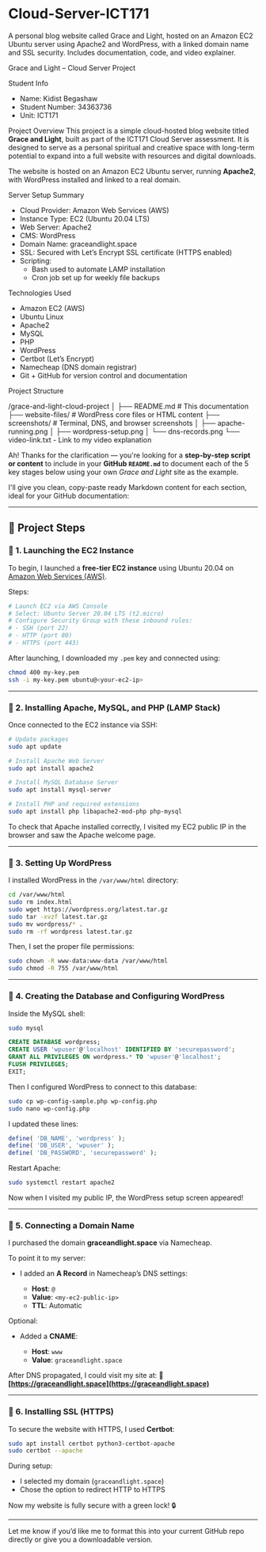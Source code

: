 # Cloud-Server-ICT171
A personal blog website called Grace and Light, hosted on an Amazon EC2 Ubuntu server using Apache2 and WordPress, with a linked domain name and SSL security. Includes documentation, code, and video explainer.

Grace and Light – Cloud Server Project

Student Info
- Name: Kidist Begashaw
- Student Number: 34363736
- Unit: ICT171

Project Overview
This project is a simple cloud-hosted blog website titled **Grace and Light**, built as part of the ICT171 Cloud Server assessment. It is designed to serve as a personal spiritual and creative space with long-term potential to expand into a full website with resources and digital downloads.

The website is hosted on an Amazon EC2 Ubuntu server, running **Apache2**, with WordPress installed and linked to a real domain.

Server Setup Summary
- Cloud Provider: Amazon Web Services (AWS)
- Instance Type: EC2 (Ubuntu 20.04 LTS)
- Web Server: Apache2
- CMS: WordPress
- Domain Name: graceandlight.space
- SSL: Secured with Let’s Encrypt SSL certificate (HTTPS enabled)
- Scripting:
  - Bash used to automate LAMP installation
  - Cron job set up for weekly file backups

Technologies Used
- Amazon EC2 (AWS)
- Ubuntu Linux
- Apache2
- MySQL 
- PHP
- WordPress
- Certbot (Let’s Encrypt)
- Namecheap (DNS domain registrar)
- Git + GitHub for version control and documentation

Project Structure

/grace-and-light-cloud-project
│
├── README.md # This documentation
├── website-files/ # WordPress core files or HTML content
├── screenshots/ # Terminal, DNS, and browser screenshots
│ ├── apache-running.png
│ ├── wordpress-setup.png
│ └── dns-records.png
└── video-link.txt - Link to my video explanation


Ah! Thanks for the clarification — you're looking for a **step-by-step script or content** to include in your **GitHub `README.md`** to document each of the 5 key stages below using your own *Grace and Light* site as the example.

I'll give you clean, copy-paste ready Markdown content for each section, ideal for your GitHub documentation:

---

## 🚀 Project Steps

### 🔹 1. Launching the EC2 Instance

To begin, I launched a **free-tier EC2 instance** using Ubuntu 20.04 on [Amazon Web Services (AWS)](https://aws.amazon.com/ec2/).

Steps:

```bash
# Launch EC2 via AWS Console
# Select: Ubuntu Server 20.04 LTS (t2.micro)
# Configure Security Group with these inbound rules:
# - SSH (port 22)
# - HTTP (port 80)
# - HTTPS (port 443)
```

After launching, I downloaded my `.pem` key and connected using:

```bash
chmod 400 my-key.pem
ssh -i my-key.pem ubuntu@<your-ec2-ip>
```

---

### 🔹 2. Installing Apache, MySQL, and PHP (LAMP Stack)

Once connected to the EC2 instance via SSH:

```bash
# Update packages
sudo apt update

# Install Apache Web Server
sudo apt install apache2

# Install MySQL Database Server
sudo apt install mysql-server

# Install PHP and required extensions
sudo apt install php libapache2-mod-php php-mysql
```

To check that Apache installed correctly, I visited my EC2 public IP in the browser and saw the Apache welcome page.

---

### 🔹 3. Setting Up WordPress

I installed WordPress in the `/var/www/html` directory:

```bash
cd /var/www/html
sudo rm index.html
sudo wget https://wordpress.org/latest.tar.gz
sudo tar -xvzf latest.tar.gz
sudo mv wordpress/* .
sudo rm -rf wordpress latest.tar.gz
```

Then, I set the proper file permissions:

```bash
sudo chown -R www-data:www-data /var/www/html
sudo chmod -R 755 /var/www/html
```

---

### 🔹 4. Creating the Database and Configuring WordPress

Inside the MySQL shell:

```bash
sudo mysql
```

```sql
CREATE DATABASE wordpress;
CREATE USER 'wpuser'@'localhost' IDENTIFIED BY 'securepassword';
GRANT ALL PRIVILEGES ON wordpress.* TO 'wpuser'@'localhost';
FLUSH PRIVILEGES;
EXIT;
```

Then I configured WordPress to connect to this database:

```bash
sudo cp wp-config-sample.php wp-config.php
sudo nano wp-config.php
```

I updated these lines:

```php
define( 'DB_NAME', 'wordpress' );
define( 'DB_USER', 'wpuser' );
define( 'DB_PASSWORD', 'securepassword' );
```

Restart Apache:

```bash
sudo systemctl restart apache2
```

Now when I visited my public IP, the WordPress setup screen appeared!

---

### 🔹 5. Connecting a Domain Name

I purchased the domain **graceandlight.space** via Namecheap.

To point it to my server:

* I added an **A Record** in Namecheap’s DNS settings:

  * **Host**: `@`
  * **Value**: `<my-ec2-public-ip>`
  * **TTL**: Automatic

Optional:

* Added a **CNAME**:

  * **Host**: `www`
  * **Value**: `graceandlight.space`

After DNS propagated, I could visit my site at:
🔗 **[https://graceandlight.space](https://graceandlight.space)**

---

### 🔹 6. Installing SSL (HTTPS)

To secure the website with HTTPS, I used **Certbot**:

```bash
sudo apt install certbot python3-certbot-apache
sudo certbot --apache
```

During setup:

* I selected my domain (`graceandlight.space`)
* Chose the option to redirect HTTP to HTTPS

Now my website is fully secure with a green lock! 🔒

---

Let me know if you’d like me to format this into your current GitHub repo directly or give you a downloadable version.
